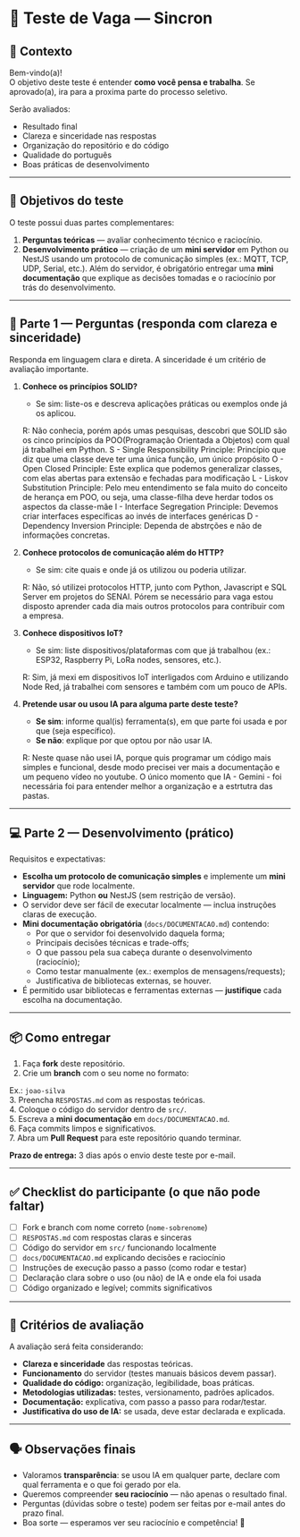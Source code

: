# 📝 Teste de Vaga — Sincron

## 📌 Contexto
Bem-vindo(a)!  
O objetivo deste teste é entender **como você pensa e trabalha**. Se aprovado(a), ira para a proxima parte do processo seletivo.

Serão avaliados:  
- Resultado final  
- Clareza e sinceridade nas respostas  
- Organização do repositório e do código  
- Qualidade do português  
- Boas práticas de desenvolvimento

---

## 🎯 Objetivos do teste
O teste possui duas partes complementares:

1. **Perguntas teóricas** — avaliar conhecimento técnico e raciocínio.  
2. **Desenvolvimento prático** — criação de um **mini servidor** em Python ou NestJS usando um protocolo de comunicação simples (ex.: MQTT, TCP, UDP, Serial, etc.). Além do servidor, é obrigatório entregar uma **mini documentação** que explique as decisões tomadas e o raciocínio por trás do desenvolvimento.

---

## 📝 Parte 1 — Perguntas (responda com clareza e sinceridade)
Responda em linguagem clara e direta. A sinceridade é um critério de avaliação importante.

1. **Conhece os princípios SOLID?**  
   - Se sim: liste-os e descreva aplicações práticas ou exemplos onde já os aplicou.

   R: Não conhecia, porém após umas pesquisas, descobri que SOLID são os cinco princípios da POO(Programação Orientada a Objetos) com qual já trabalhei em Python.
      S - Single Responsibility Principle: Princípio que diz que uma classe deve ter uma única função, um único propósito
      O - Open Closed Principle: Este explica que podemos generalizar classes, com elas abertas para extensão e fechadas para modificação
      L - Liskov Substitution Principle: Pelo meu entendimento se fala muito do conceito de herança em POO, ou seja, uma classe-filha deve herdar todos os aspectos da classe-mãe
      I - Interface Segregation Principle: Devemos criar interfaces específicas ao invés de interfaces genéricas
      D - Dependency Inversion Principle: Dependa de abstrções e não de informações concretas.


2. **Conhece protocolos de comunicação além do HTTP?**  
   - Se sim: cite quais e onde já os utilizou ou poderia utilizar.

   R: Não, só utilizei protocolos HTTP, junto com Python, Javascript e SQL Server em projetos do SENAI.
      Pórem se necessário para vaga estou disposto aprender cada dia mais outros protocolos para contribuir com a empresa.

3. **Conhece dispositivos IoT?**  
   - Se sim: liste dispositivos/plataformas com que já trabalhou (ex.: ESP32, Raspberry Pi, LoRa nodes, sensores, etc.).

   R: Sim, já mexi em dispositivos IoT interligados com Arduino e utilizando Node Red, já trabalhei com sensores e também com um pouco de APIs.


4. **Pretende usar ou usou IA para alguma parte deste teste?**  
   - **Se sim**: informe qual(is) ferramenta(s), em que parte foi usada e por que (seja específico).  
   - **Se não**: explique por que optou por não usar IA.

   R: Neste quase não usei IA, porque quis programar um código mais simples e funcional, desde modo precisei ver mais a documentação e um pequeno vídeo no youtube. O único momento que IA - Gemini - foi necessária foi para entender melhor a organização e a estrtutra das pastas.

---

## 💻 Parte 2 — Desenvolvimento (prático)
Requisitos e expectativas:

- **Escolha um protocolo de comunicação simples** e implemente um **mini servidor** que rode localmente.  
- **Linguagem:** Python **ou** NestJS (sem restrição de versão).  
- O servidor deve ser fácil de executar localmente — inclua instruções claras de execução.  
- **Mini documentação obrigatória** (`docs/DOCUMENTACAO.md`) contendo:
  - Por que o servidor foi desenvolvido daquela forma;
  - Principais decisões técnicas e trade-offs;
  - O que passou pela sua cabeça durante o desenvolvimento (raciocínio);
  - Como testar manualmente (ex.: exemplos de mensagens/requests);
  - Justificativa de bibliotecas externas, se houver.  
- É permitido usar bibliotecas e ferramentas externas — **justifique** cada escolha na documentação.

---

## 📦 Como entregar
1. Faça **fork** deste repositório.  
2. Crie um **branch** com o seu nome no formato:

Ex.: `joao-silva`  
3. Preencha `RESPOSTAS.md` com as respostas teóricas.  
4. Coloque o código do servidor dentro de `src/`.  
5. Escreva a **mini documentação** em `docs/DOCUMENTACAO.md`.  
6. Faça commits limpos e significativos.  
7. Abra um **Pull Request** para este repositório quando terminar.

**Prazo de entrega:** 3 dias após o envio deste teste por e-mail.

---

## ✅ Checklist do participante (o que não pode faltar)
- [ ] Fork e branch com nome correto (`nome-sobrenome`)  
- [ ] `RESPOSTAS.md` com respostas claras e sinceras  
- [ ] Código do servidor em `src/` funcionando localmente  
- [ ] `docs/DOCUMENTACAO.md` explicando decisões e raciocínio  
- [ ] Instruções de execução passo a passo (como rodar e testar)  
- [ ] Declaração clara sobre o uso (ou não) de IA e onde ela foi usada  
- [ ] Código organizado e legível; commits significativos

---

## 🧾 Critérios de avaliação
A avaliação será feita considerando:

- **Clareza e sinceridade** das respostas teóricas.  
- **Funcionamento** do servidor (testes manuais básicos devem passar).  
- **Qualidade do código:** organização, legibilidade, boas práticas.  
- **Metodologias utilizadas:** testes, versionamento, padrões aplicados.  
- **Documentação:** explicativa, com passo a passo para rodar/testar.  
- **Justificativa do uso de IA:** se usada, deve estar declarada e explicada.

---

## 🗣 Observações finais
- Valoramos **transparência**: se usou IA em qualquer parte, declare com qual ferramenta e o que foi gerado por ela.  
- Queremos compreender **seu raciocínio** — não apenas o resultado final.  
- Perguntas (dúvidas sobre o teste) podem ser feitas por e-mail antes do prazo final.  
- Boa sorte — esperamos ver seu raciocínio e competência! 🚀
